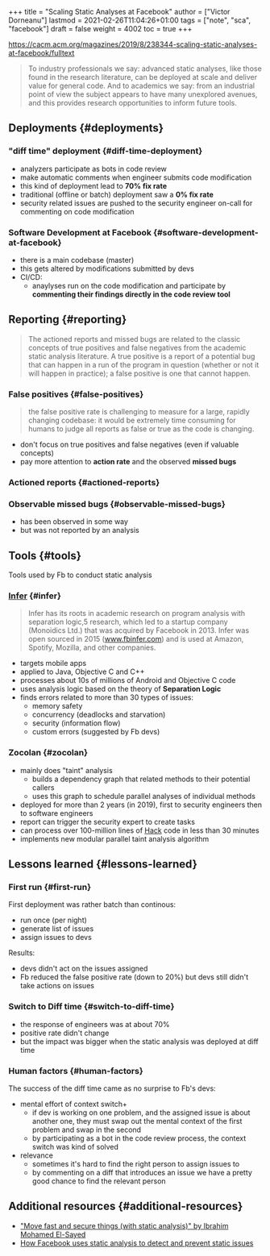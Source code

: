 +++
title = "Scaling Static Analyses at Facebook"
author = ["Victor Dorneanu"]
lastmod = 2021-02-26T11:04:26+01:00
tags = ["note", "sca", "facebook"]
draft = false
weight = 4002
toc = true
+++

<https://cacm.acm.org/magazines/2019/8/238344-scaling-static-analyses-at-facebook/fulltext>

> To industry professionals we say: advanced static analyses, like those found in
> the research literature, can be deployed at scale and deliver value for general
> code. And to academics we say: from an industrial point of view the subject
> appears to have many unexplored avenues, and this provides research
> opportunities to inform future tools.


## Deployments {#deployments}


### "diff time" deployment {#diff-time-deployment}

-   analyzers participate as bots in code review
-   make automatic comments when engineer submits code modification
-   this kind of deployment lead to **70% fix rate**
-   traditional (offline or batch) deployment saw a **0% fix rate**
-   security related issues are pushed to the security engineer on-call for
    commenting on code modification


### Software Development at Facebook {#software-development-at-facebook}

-   there is a main codebase (master)
-   this gets altered by modifications submitted by devs
-   CI/CD:
    -   anaylyses run on the code modification and participate by **commenting their
        findings directly in the code review tool**


## Reporting {#reporting}

> The actioned reports and missed bugs are related to the classic concepts of true
> positives and false negatives from the academic static analysis literature. A
> true positive is a report of a potential bug that can happen in a run of the
> program in question (whether or not it will happen in practice); a false
> positive is one that cannot happen.


### False positives {#false-positives}

> the false positive rate is challenging to measure for a large, rapidly changing
> codebase: it would be extremely time consuming for humans to judge all reports
> as false or true as the code is changing.

-   don't focus on true positives and false negatives (even if valuable concepts)
-   pay more attention to **action rate** and the observed **missed bugs**


### Actioned reports {#actioned-reports}


### Observable missed bugs {#observable-missed-bugs}

-   has been observed in some way
-   but was not reported by an analysis


## Tools {#tools}

Tools used by Fb to conduct static analysis


### [Infer](https://github.com/facebook/infer) {#infer}

> Infer has its roots in academic research on program analysis with separation
> logic,5 research, which led to a startup company (Monoidics Ltd.) that was
> acquired by Facebook in 2013. Infer was open sourced in 2015 (www.fbinfer.com)
> and is used at Amazon, Spotify, Mozilla, and other companies.

-   targets mobile apps
-   applied to Java, Objective C and C++
-   processes about 10s of millions of Android and Objective C code
-   uses analysis logic based on the theory of **Separation Logic**
-   finds errors related to more than 30 types of issues:
    -   memory safety
    -   concurrency (deadlocks and starvation)
    -   security (information flow)
    -   custom errors (suggested by Fb devs)


### Zocolan {#zocolan}

-   mainly does "taint" analysis
    -   builds a dependency graph that related methods to their potential callers
    -   uses this graph to schedule parallel analyses of individual methods
-   deployed for more than 2 years (in 2019), first to security engineers then to
    software engineers
-   report can trigger the security expert to create tasks
-   can process over 100-million lines of [Hack](https://hacklang.org) code in less than 30 minutes
-   implements new modular parallel taint analysis algorithm


## Lessons learned {#lessons-learned}


### First run {#first-run}

First deployment was rather batch than continous:

-   run once (per night)
-   generate list of issues
-   assign issues to devs

Results:

-   devs didn't act on the issues assigned
-   Fb reduced the false positive rate (down to 20%) but devs still didn't take
    actions on issues


### Switch to Diff time {#switch-to-diff-time}

-   the response of engineers was at about 70%
-   positive rate didn't change
-   but the impact was bigger when the static analysis was deployed at diff time


### Human factors {#human-factors}

The success of the diff time came as no surprise to Fb's devs:

-   mental effort of context switch+
    -   if dev is working on one problem, and the assigned issue is about another
        one, they must swap out the mental context of the first problem and swap in
        the second
    -   by participating as a bot in the code review process, the context switch was
        kind of solved
-   relevance
    -   sometimes it's hard to find the right person to assign issues to
    -   by commenting on a diff that introduces an issue we have a pretty good
        chance to find the relevant person


## Additional resources {#additional-resources}

-   ["Move fast and secure things (with static analysis)" by Ibrahim Mohamed El-Sayed](https://www.youtube.com/watch?v=Vj0QVRaw8A4)
-   [How Facebook uses static analysis to detect and prevent static issues](https://engineering.fb.com/security/zoncolan/)
